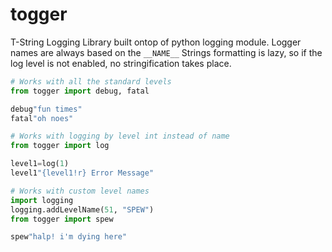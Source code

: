 # togger 

T-String Logging Library built ontop of python logging module. 
Logger names are always based on the `__NAME__`
Strings formatting is lazy, so if the log level is not enabled, no stringification takes place. 

```python
# Works with all the standard levels
from togger import debug, fatal

debug"fun times"
fatal"oh noes"

# Works with logging by level int instead of name
from togger import log

level1=log(1)
level1"{level1!r} Error Message"

# Works with custom level names
import logging
logging.addLevelName(51, "SPEW")
from togger import spew

spew"halp! i'm dying here"
```

